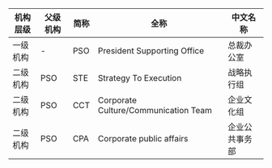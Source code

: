 |	机构层级	|	父级机构	|	简称	|	全称	|	中文名称	|
|---------|---------|------|------|--------|
|	一级机构	|	-	|	PSO	|	President Supporting Office	|	总裁办公室	|
|	二级机构	|	PSO	|	STE	|	Strategy To Execution	|	战略执行组	|
|	二级机构	|	PSO	|	CCT	|	Corporate Culture/Communication Team	|	企业文化组	|
|	二级机构	|	PSO	|	CPA	|	Corporate public affairs	|	企业公共事务部	|